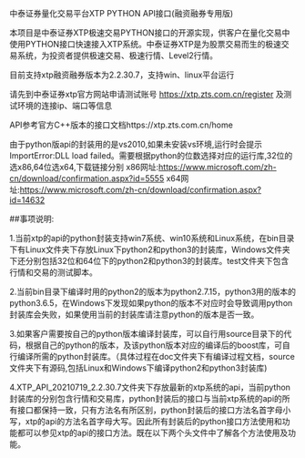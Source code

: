 中泰证券量化交易平台XTP PYTHON API接口(融资融券专用版)

本项目是中泰证券XTP极速交易PYTHON接口的开源实现，供客户在量化交易中使用PYTHON接口快速接入XTP系统。中泰证券XTP是为股票交易而生的极速交易系统，为投资者提供极速交易、极速行情、Level2行情。

目前支持xtp融资融券版本为2.2.30.7，支持win、linux平台运行

请先到中泰证券xtp官方网站申请测试账号 https://xtp.zts.com.cn/register 及测试环境的连接ip、端口等信息

API参考官方C++版本的接口文档https://xtp.zts.com.cn/home

由于python版api的封装用的是vs2010,如果未安装vs环境,运行时会提示ImportError:DLL load failed。需要根据python的位数选择对应的运行库,32位的选x86,64位选x64,下载链接分别
x86网址:https://www.microsoft.com/zh-cn/download/confirmation.aspx?id=5555
x64网址:https://www.microsoft.com/zh-cn/download/confirmation.aspx?id=14632

##事项说明:

1.当前xtp的api的python封装支持win7系统、win10系统和Linux系统，在bin目录下有Linux文件夹下存放Linux下python2和python3的封装库，Windows文件夹下还分别包括32位和64位下的python2和python3的封装库。test文件夹下包含行情和交易的测试脚本。

2.当前bin目录下编译时用的python2的版本为python2.7.15，python3用的版本的python3.6.5，在Windows下发现如果python的版本不对应时会导致调用python封装库会失败，如果使用当前的封装库请注意python的版本是否一致。

3.如果客户需要按自己的python版本编译封装库，可以自行用source目录下的代码，根据自己的python的版本，及该python版本对应的编译后的boost库，可自行编译所需的python封装库。（具体过程在doc文件夹下有编译过程文档，source文件夹下有源码,包括Linux和Windows下编译python2和python3封装库)

4.XTP_API_20210719_2.2.30.7文件夹下存放最新的xtp系统的api，当前python封装库的分别包含行情和交易库，python封装后的接口与当前xtp系统的api的所有接口都保持一致，只有方法名有所区别，python封装后的接口方法名首字母小写，xtp的api的方法名首字母大写。因此所有封装后的python接口方法使用和功能都可以参见xtp的api的接口方法。既在以下两个头文件中了解各个方法使用及功能。
